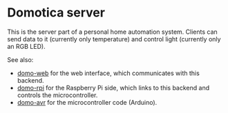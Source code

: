 # Domotica server

This is the server part of a personal home automation system. Clients can send
data to it (currently only temperature) and control light (currently only an
RGB LED).

See also:

  * [domo-web](https://github.com/aykevl/domo-web) for the web interface, which
    communicates with this backend.
  * [domo-rpi](https://github.com/aykevl/domo-rpi) for the Raspberry Pi side,
    which links to this backend and controls the microcontroller.
  * [domo-avr](https://github.com/aykevl/domo-avr) for the microcontroller code
    (Arduino).
